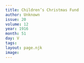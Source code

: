 ```yaml
---
title: Children’s Christmas Fund
author: Unknown
issue: 20
volume: 12
year: 1916
month: 51
day: V
tags:
layout: page.njk
image:
---
```


